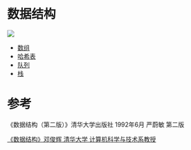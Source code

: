 # 数据结构
<img src="http://cdn.yangchaofan.cn/BlogGifRes/20210407/CoGqf7SJE8IX.png">

- [数组](../../newnote/../newnotes/datastructure/数组.md)
- [哈希表](../../newnote/../newnotes/datastructure/哈希表.md)
- [队列](../../newnote/../newnotes/datastructure/队列.md)
- [栈](../../newnote/../newnotes/datastructure/栈.md)



# 参考

《数据结构（第二版）》清华大学出版社 1992年6月 严蔚敏 第二版 

[《数据结构》邓俊辉 清华大学 计算机科学与技术系教授](https://www.xuetangx.com/course/THU08091000384/5883586?channel=search_result)
